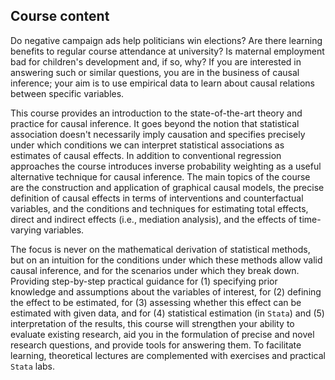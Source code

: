 
## Course content

Do negative campaign ads help politicians win elections? Are there learning benefits to regular course attendance at university? Is maternal employment bad for children's development and, if so, why? If you are interested in answering such or similar questions, you are in the business of causal inference; your aim is to use empirical data to learn about causal relations between specific variables. 

This course provides an introduction to the state-of-the-art theory and practice for causal inference. It goes beyond the notion that statistical association doesn't necessarily imply causation and specifies precisely under which conditions we can interpret statistical associations as estimates of causal effects. In addition to conventional regression approaches the course introduces inverse probability weighting as a useful alternative technique for causal inference. The main topics of the course are the construction and application of graphical causal models, the precise definition of causal effects in terms of interventions and counterfactual variables, and the conditions and techniques for estimating total effects, direct and indirect effects (i.e., mediation analysis), and the effects of time-varying variables. 

The focus is never on the mathematical derivation of statistical methods, but on an intuition for the conditions under which these methods allow valid causal inference, and for the scenarios under which they break down. Providing step-by-step practical guidance for (1) specifying prior knowledge and assumptions about the variables of interest, for (2) defining the effect to be estimated, for (3) assessing whether this effect can be estimated with given data, and for (4) statistical estimation (in `Stata`) and (5) interpretation of the results, this course will strengthen your ability to evaluate existing research, aid you in the formulation of precise and novel research questions, and provide tools for answering them. To facilitate learning, theoretical lectures are complemented with exercises and practical `Stata` labs.
